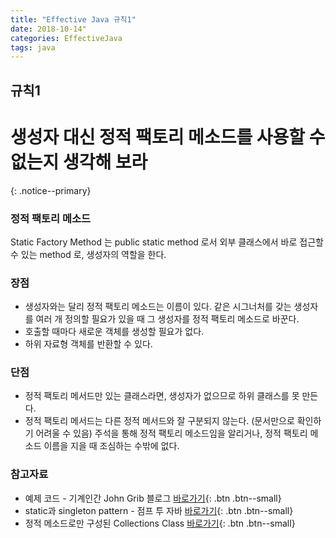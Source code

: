 ```yaml
---
title: "Effective Java 규칙1"
date: 2018-10-14"
categories: EffectiveJava
tags: java
---
```


## 규칙1
# 생성자 대신 정적 팩토리 메소드를 사용할 수 없는지 생각해 보라
{: .notice--primary}

### 정적 팩토리 메소드
Static Factory Method 는 public static method 로서 외부 클래스에서 바로 접근할 수 있는 method 로, 생성자의 역할을 한다.

### 장점
* 생성자와는 달리 정적 팩토리 메소드는 이름이 있다.
  같은 시그너처를 갖는 생성자를 여러 개 정의할 필요가 있을 때 그 생성자를 정적 팩토리 메소드로 바꾼다.
* 호출할 때마다 새로운 객체를 생성할 필요가 없다.
* 하위 자료형 객체를 반환할 수 있다.

### 단점
* 정적 팩토리 메서드만 있는 클래스라면, 생성자가 없으므로 하위 클래스를 못 만든다.
* 정적 팩토리 메서드는 다른 정적 메서드와 잘 구분되지 않는다. (문서만으로 확인하기 어려울 수 있음)
주석을 통해 정적 팩토리 메소드임을 알리거나, 정적 팩토리 메소드 이름을 지을 때 조심하는 수밖에 없다.

### 참고자료
* 예제 코드 - 기계인간 John Grib 블로그 [바로가기](https://johngrib.github.io/wiki/static-factory-method-pattern/){: .btn .btn--small}
* static과 singleton pattern - 점프 투 자바 [바로가기](https://wikidocs.net/228){: .btn .btn--small}
* 정적 메소드로만 구성된 Collections Class [바로가기](http://www.incodom.kr/Java/java.util.Collections){: .btn .btn--small}
